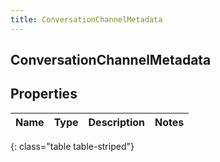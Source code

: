 ```yaml
---
title: ConversationChannelMetadata
---
```

## ConversationChannelMetadata


## Properties

| Name | Type | Description | Notes |
| ------------ | ------------- | ------------- | ------------- |
{: class="table table-striped"}




